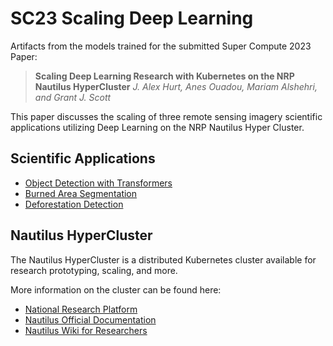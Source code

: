 # SC23 Scaling Deep Learning
Artifacts from the models trained for the submitted Super Compute 2023 Paper: 
>**Scaling Deep Learning Research with Kubernetes on the NRP Nautilus HyperCluster**
> _J. Alex Hurt, Anes Ouadou, Mariam Alshehri, and Grant J. Scott_

This paper discusses the scaling of three remote sensing imagery scientific applications utilizing Deep Learning on the NRP Nautilus Hyper Cluster.

## Scientific Applications

- [Object Detection with Transformers](./ObjectDetectionTransformers/README.md)
- [Burned Area Segmentation](./BurnedAreaSegmentation/README.md)
- [Deforestation Detection](./DeforestationDetection/README.md)

## Nautilus HyperCluster
The Nautilus HyperCluster is a distributed Kubernetes cluster available for research prototyping, scaling, and more.

More information on the cluster can be found here:
- [National Research Platform](https://nationalresearchplatform.org/nautilus/)
- [Nautilus Official Documentation](https://ucsd-prp.gitlab.io/) 
- [Nautilus Wiki for Researchers](https://github.com/MU-HPDI/nautilus/wiki)

